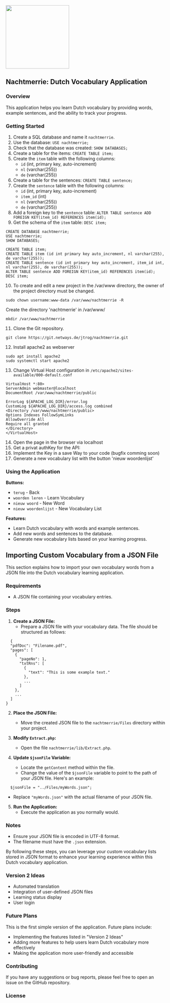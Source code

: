 <img src="https://github.com/user-attachments/assets/115768fd-0106-49ef-b1ec-f8e27cf474ce" width="200" />

## Nachtmerrie: Dutch Vocabulary Application

### Overview

This application helps you learn Dutch vocabulary by providing words, example sentences, and the ability to track your progress.

### Getting Started

1. Create a SQL database and name it `nachtmerrie`.
2. Use the database: `USE nachtmerrie;`
3. Check that the database was created: `SHOW DATABASES;`
4. Create a table for the items: `CREATE TABLE item;`
5. Create the `item` table with the following columns:
    - `id` (int, primary key, auto-increment)
    - `nl` (varchar(255))
    - `de` (varchar(255))
6. Create a table for the sentences: `CREATE TABLE sentence;`
7. Create the `sentence` table with the following columns:
    - `id` (int, primary key, auto-increment)
    - `item_id` (int)
    - `nl` (varchar(255))
    - `de` (varchar(255))
8. Add a foreign key to the `sentence` table: `ALTER TABLE sentence ADD FOREIGN KEY(item_id) REFERENCES item(id);`
9. Get the schema of the `item` table: `DESC item;`
```
CREATE DATABASE nachtmerrie;
USE nachtmerrie;
SHOW DATABASES;

CREATE TABLE item;
CREATE TABLE item (id int primary key auto_increment, nl varchar(255), de varchar(255));
CREATE TABLE sentence (id int primary key auto_increment, item_id int, nl varchar(255), de varchar(255));
ALTER TABLE sentence ADD FOREIGN KEY(item_id) REFERENCES item(id); 
DESC item;
```
10. To create and edit a new project in the /var/www directory, the owner of the project directory must be changed.

`sudo chown username:www-data /var/www/nachtmerrie -R`

Create the directory 'nachtmerrie' in /var/www/

`mkdir /var/www/nachtmerrie`

11. Clone the Git repository.

`git clone https://git.netways.de/jtrog/nachtmerrie.git`

12. Install apache2 as webserver
```
sudo apt install apache2
sudo systemctl start apache2
```
13. Change Virtual Host configuration in `/etc/apache2/sites-available/000-default.conf`
```
VirtualHost *:80>
ServerAdmin webmaster@localhost
DocumentRoot /var/www/nachtmerrie/public

ErrorLog ${APACHE_LOG_DIR}/error.log
CustomLog ${APACHE_LOG_DIR}/access.log combined
<Directory /var/www/nachtmerrie/public>
Options Indexes FollowSymLinks
AllowOverride All
Require all granted
</Directory>
</VirtualHost>
```
14. Open the page in the browser via localhost
15. Get a privat authKey for the API:  [](https://www.deepl.com/de/pro-api)
16. Implement the Key in a save Way to your code (bugfix comming soon)
17. Generate a new vocabulary list with the button 'nieuw woordenlijst'

### Using the Application

**Buttons:**

- `terug` - Back
- `woorden leren` - Learn Vocabulary
- `nieuw woord` - New Word
- `nieuw woordenlijst` - New Vocabulary List

**Features:**

- Learn Dutch vocabulary with words and example sentences.
- Add new words and sentences to the database.
- Generate new vocabulary lists based on your learning progress.

## Importing Custom Vocabulary from a JSON File

This section explains how to import your own vocabulary words from a JSON file into the Dutch vocabulary learning application.

### Requirements

- A JSON file containing your vocabulary entries.

### Steps

1. **Create a JSON File:**
   - Prepare a JSON file with your vocabulary data. The file should be structured as follows:

 
```
  {
  "pdfDoc": "Filename.pdf",
  "pages": [
    {
      "pageNo": 1,
      "txtRns": [
        {
          "text": "This is some example text."
        },
        ...
      ]
    },
    ...
  ]
}
```
2. **Place the JSON File:**
   - Move the created JSON file to the `nachtmerrie/Files` directory within your project.

3. **Modify `Extract.php`:**
   - Open the file `nachtmerrie/lib/Extract.php`.

4. **Update `$jsonFile` Variable:**
   - Locate the `getContent` method within the file.
   - Change the value of the `$jsonFile` variable to point to the path of your JSON file. Here's an example:
  
 `  $jsonFile = "../Files/myWords.json";`
 
   - Replace `"myWords.json"` with the actual filename of your JSON file.

5. **Run the Application:**
   - Execute the application as you normally would.

### Notes

- Ensure your JSON file is encoded in UTF-8 format.
- The filename must have the `.json` extension.

By following these steps, you can leverage your custom vocabulary lists stored in JSON format to enhance your learning experience within this Dutch vocabulary application.


### Version 2 Ideas

- Automated translation
- Integration of user-defined JSON files
- Learning status display
- User login

### Future Plans

This is the first simple version of the application. Future plans include:

- Implementing the features listed in "Version 2 Ideas"
- Adding more features to help users learn Dutch vocabulary more effectively
- Making the application more user-friendly and accessible

### Contributing

If you have any suggestions or bug reports, please feel free to open an issue on the GitHub repository.

### License


